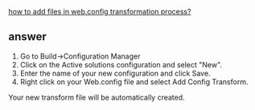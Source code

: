 [how to add files in web.config transformation process?](http://stackoverflow.com/questions/15542421/how-to-add-files-in-web-config-transformation-process)



## answer

1. Go to Build->Configuration Manager
1. Click on the Active solutions configuration and select "New".
1. Enter the name of your new configuration and click Save.
1. Right click on your Web.config file and select Add Config Transform.

Your new transform file will be automatically created.
